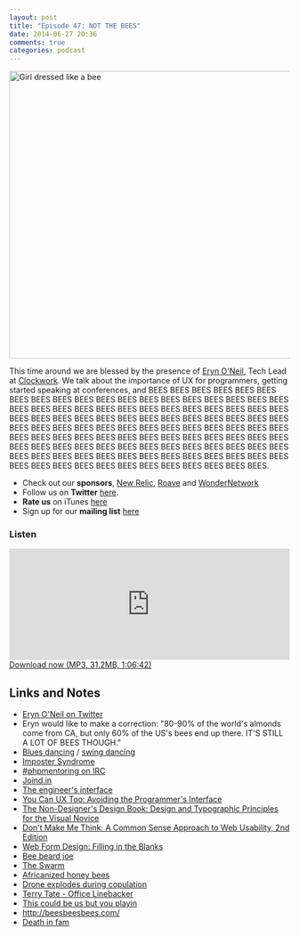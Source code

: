 ```yaml
---
layout: post
title: "Episode 47: NOT THE BEES"
date: 2014-06-27 20:36
comments: true
categories: podcast
---
```

<a href="https://www.flickr.com/photos/field_museum_library/3405449492" title="Girl dressed like a bee by The Field Museum Library, on Flickr"><img src="https://farm4.staticflickr.com/3556/3405449492_dd4337c7c7_z.jpg?zz=1" width="640" height="517" alt="Girl dressed like a bee"></a>

This time around we are blessed by the presence of [Eryn O'Neil](http://twitter.com/eryno), Tech Lead at [Clockwork](http://www.clockwork.net). We talk about the importance of UX for programmers, getting started speaking at conferences, and BEES BEES BEES BEES BEES BEES BEES BEES BEES BEES BEES BEES BEES BEES BEES BEES BEES BEES BEES BEES BEES BEES BEES BEES BEES BEES BEES BEES BEES BEES BEES BEES BEES BEES BEES BEES BEES BEES BEES BEES BEES BEES BEES BEES BEES BEES BEES BEES BEES BEES BEES BEES BEES BEES BEES BEES BEES BEES BEES BEES BEES BEES BEES BEES BEES BEES BEES BEES BEES BEES BEES BEES BEES BEES BEES BEES BEES BEES BEES BEES BEES BEES BEES BEES BEES BEES BEES BEES BEES BEES BEES BEES BEES BEES BEES BEES BEES BEES BEES BEES BEES BEES BEES BEES BEES BEES BEES BEES BEES.

* Check out our **sponsors**, [New Relic](http://newrelic.com), [Roave](http://roave.com/) and [WonderNetwork](https://wondernetwork.com/)
* Follow us on **Twitter** [here](https://twitter.com/dev_hell).
* **Rate us** on iTunes [here](http://itunes.apple.com/us/podcast/dev-hell/id489840699)
* Sign up for our **mailing list** [here](/subscribe-email.html)

### Listen

<iframe frameborder='0' height='200px' scrolling='no' seamless src='https://embed.simplecast.com/35307?color=f5f5f5' width='100%'></iframe>
<a href="http://audio.simplecast.com/35307.mp3" rel="enclosure">Download now (MP3, 31.2MB, 1:06:42)</a>

## Links and Notes

- [Eryn O'Neil on Twitter](http://twitter.com/eryno)
- Eryn would like to make a correction: "80-90% of the world's almonds come from CA, but only 60% of the US's bees end up there. IT'S STILL A LOT OF BEES THOUGH."
- [Blues dancing](https://en.wikipedia.org/wiki/Blues_dance) / [swing dancing](https://en.wikipedia.org/wiki/Swing_%28dance%29)
- [Imposter Syndrome](https://counseling.caltech.edu/general/InfoandResources/Impostor)
- [#phpmentoring on IRC](http://irc.netsplit.de/channels/details.php?room=%23phpmentoring&net=freenode)
- [Joind.in](http://joind.in/)
- [The engineer's interface](https://web.archive.org/web/20051201042535/http://homepage.mac.com/bradster/iarchitect/shame.htm)
- [You Can UX Too: Avoiding the Programmer's Interface](https://joind.in/talk/view/10633)
- [The Non-Designer's Design Book: Design and Typographic Principles for the Visual Novice](http://www.amazon.com/gp/product/1566091594/ref=oh_details_o08_s00_i00?ie=UTF8&psc=1)
- [Don't Make Me Think: A Common Sense Approach to Web Usability, 2nd Edition](http://www.amazon.com/Dont-Make-Think-Approach-Usability/dp/0321344758/sr=1-1/qid=1159330202/ref=pd_bbs_1?ie=UTF8&s=books)
- [Web Form Design: Filling in the Blanks](http://rosenfeldmedia.com/books/web-form-design/)
- [Bee beard joe](https://www.youtube.com/watch?v=wC-aHnYOcDk)
- [The Swarm](http://www.imdb.com/title/tt0078350/)
- [Africanized honey bees](https://en.wikipedia.org/wiki/Africanized_bee)
- [Drone explodes during copulation](http://insects.about.com/od/antsbeeswasps/qt/Honey-Bee-Mating.htm)
- [Terry Tate - Office Linebacker](http://www.youtube.com/watch?v=RzToNo7A-94)
- [This could be us but you playin](http://knowyourmeme.com/memes/thiscouldbeusbutyouplayin)
- <http://beesbeesbees.com/>
- [Death in fam](http://imgur.com/r/funny/2s3R9)
